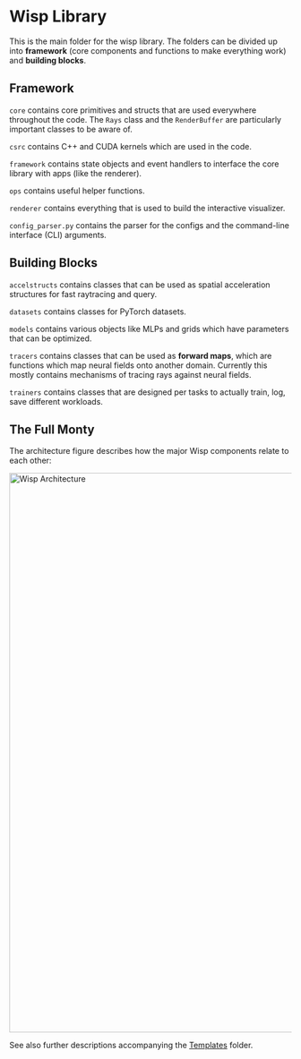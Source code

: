 # Wisp Library

This is the main folder for the wisp library. The folders can be divided up into **framework** (core components and functions to make everything work) and **building blocks**.

## Framework

`core` contains core primitives and structs that are used everywhere throughout the code. The `Rays` class and the `RenderBuffer` are particularly important classes to be aware of. 

`csrc` contains C++ and CUDA kernels which are used in the code.

`framework` contains state objects and event handlers to interface the core library with apps (like the renderer).

`ops` contains useful helper functions.

`renderer` contains everything that is used to build the interactive visualizer.

`config_parser.py` contains the parser for the configs and the command-line interface (CLI) arguments.

## Building Blocks

`accelstructs` contains classes that can be used as spatial acceleration structures for fast raytracing and query.

`datasets` contains classes for PyTorch datasets.

`models` contains various objects like MLPs and grids which have parameters that can be optimized. 

`tracers` contains classes that can be used as **forward maps**, which are functions which map neural fields onto another domain. Currently this mostly contains mechanisms of tracing rays against neural fields.

`trainers` contains classes that are designed per tasks to actually train, log, save different workloads.

## The Full Monty

The architecture figure describes how the major Wisp components relate to each other:

<img src="../media/wisp_architecture.jpg" alt="Wisp Architecture" width="1000"/>

See also further descriptions accompanying the [Templates](../templates/) folder.
